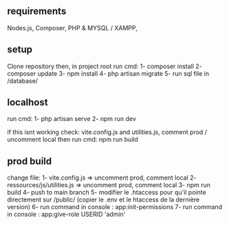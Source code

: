 ## requirements
Nodes.js, Composer, PHP & MYSQL / XAMPP,

## setup
Clone repository then, in project root run cmd: 
1- composer install
2- composer update
3- npm install
4- php artisan migrate
5- run sql file in /database/

## localhost
run cmd:
1- php artisan serve
2- npm run dev

if this isnt working check: vite.config.js and utilities.js, comment prod / uncomment local then run cmd: npm run build

## prod build
change file:
1- vite.config.js => uncomment prod, comment local
2- ressources/js/utilities.js => uncomment prod, comment local
3- npm run build
4- push to main branch
5- modifier le .htaccess pour qu'il pointe directement sur /public/ (copier le .env et le htaccess de la dernière version)
6- run command in console : app:init-permissions
7- run command in console : app:give-role USERID 'admin'